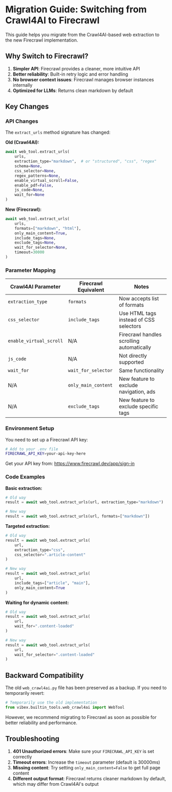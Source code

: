 # Migration Guide: Switching from Crawl4AI to Firecrawl

This guide helps you migrate from the Crawl4AI-based web extraction to the new Firecrawl implementation.

## Why Switch to Firecrawl?

1. **Simpler API**: Firecrawl provides a cleaner, more intuitive API
2. **Better reliability**: Built-in retry logic and error handling
3. **No browser context issues**: Firecrawl manages browser instances internally
4. **Optimized for LLMs**: Returns clean markdown by default

## Key Changes

### API Changes

The `extract_urls` method signature has changed:

**Old (Crawl4AI):**
```python
await web_tool.extract_urls(
    urls,
    extraction_type="markdown",  # or "structured", "css", "regex"
    schema=None,
    css_selector=None,
    regex_patterns=None,
    enable_virtual_scroll=False,
    enable_pdf=False,
    js_code=None,
    wait_for=None
)
```

**New (Firecrawl):**
```python
await web_tool.extract_urls(
    urls,
    formats=["markdown", "html"],
    only_main_content=True,
    include_tags=None,
    exclude_tags=None,
    wait_for_selector=None,
    timeout=30000
)
```

### Parameter Mapping

| Crawl4AI Parameter | Firecrawl Equivalent | Notes |
|-------------------|---------------------|--------|
| `extraction_type` | `formats` | Now accepts list of formats |
| `css_selector` | `include_tags` | Use HTML tags instead of CSS selectors |
| `enable_virtual_scroll` | N/A | Firecrawl handles scrolling automatically |
| `js_code` | N/A | Not directly supported |
| `wait_for` | `wait_for_selector` | Same functionality |
| N/A | `only_main_content` | New feature to exclude navigation, ads |
| N/A | `exclude_tags` | New feature to exclude specific tags |

### Environment Setup

You need to set up a Firecrawl API key:

```bash
# Add to your .env file
FIRECRAWL_API_KEY=your-api-key-here
```

Get your API key from: https://www.firecrawl.dev/app/sign-in

### Code Examples

**Basic extraction:**
```python
# Old way
result = await web_tool.extract_urls(url, extraction_type="markdown")

# New way
result = await web_tool.extract_urls(url, formats=["markdown"])
```

**Targeted extraction:**
```python
# Old way
result = await web_tool.extract_urls(
    url,
    extraction_type="css",
    css_selector=".article-content"
)

# New way
result = await web_tool.extract_urls(
    url,
    include_tags=["article", "main"],
    only_main_content=True
)
```

**Waiting for dynamic content:**
```python
# Old way
result = await web_tool.extract_urls(
    url,
    wait_for=".content-loaded"
)

# New way
result = await web_tool.extract_urls(
    url,
    wait_for_selector=".content-loaded"
)
```

## Backward Compatibility

The old `web_crawl4ai.py` file has been preserved as a backup. If you need to temporarily revert:

```python
# Temporarily use the old implementation
from vibex.builtin_tools.web_crawl4ai import WebTool
```

However, we recommend migrating to Firecrawl as soon as possible for better reliability and performance.

## Troubleshooting

1. **401 Unauthorized errors**: Make sure your `FIRECRAWL_API_KEY` is set correctly
2. **Timeout errors**: Increase the `timeout` parameter (default is 30000ms)
3. **Missing content**: Try setting `only_main_content=False` to get full page content
4. **Different output format**: Firecrawl returns cleaner markdown by default, which may differ from Crawl4AI's output